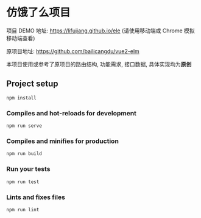 # 仿饿了么项目

项目 DEMO 地址: https://lifujiang.github.io/ele (请使用移动端或 Chrome 模拟移动端查看)

原项目地址: https://github.com/bailicangdu/vue2-elm

本项目使用或参考了原项目的路由结构, 功能需求, 接口数据, 具体实现均为**原创**

## Project setup
```
npm install
```

### Compiles and hot-reloads for development
```
npm run serve
```

### Compiles and minifies for production
```
npm run build
```

### Run your tests
```
npm run test
```

### Lints and fixes files
```
npm run lint
```

